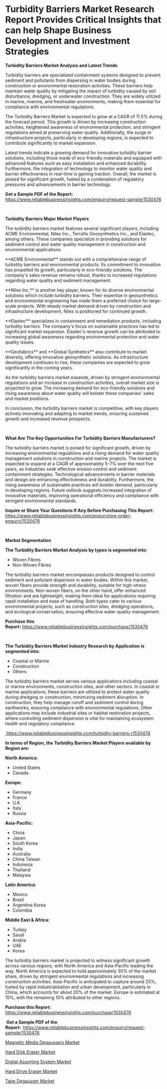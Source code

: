 <p><h1>Turbidity Barriers Market Research Report Provides Critical Insights that can help Shape Business Development and Investment Strategies</h1></p><p><strong>Turbidity Barriers Market Analysis and Latest Trends</strong></p>
<p><p>Turbidity barriers are specialized containment systems designed to prevent sediment and pollutants from dispersing in water bodies during construction or environmental restoration activities. These barriers help maintain water quality by mitigating the impact of turbidity caused by soil disturbance, dredging, or underwater construction. They are widely utilized in marine, riverine, and freshwater environments, making them essential for compliance with environmental regulations.</p><p>The Turbidity Barriers Market is expected to grow at a CAGR of 11.5% during the forecast period. This growth is driven by increasing construction activities, heightened awareness of environmental protection, and stringent regulations aimed at preserving water quality. Additionally, the surge in infrastructure projects, particularly in developing regions, is expected to contribute significantly to market expansion. </p><p>Latest trends indicate a growing demand for innovative turbidity barrier solutions, including those made of eco-friendly materials and equipped with advanced features such as easy installation and enhanced durability. Furthermore, the integration of technology to monitor water quality and barrier effectiveness in real-time is gaining traction. Overall, the market is poised for significant growth, fueled by a combination of regulatory pressures and advancements in barrier technology.</p></p>
<p><strong>Get a Sample PDF of the Report:&nbsp;</strong> <a href="https://www.reliablebusinessinsights.com/enquiry/request-sample/1530476?utm_campaign=1113&utm_medium=2&utm_source=Github&utm_content=ia&utm_term=18022025&utm_id=turbidity-barriers">https://www.reliablebusinessinsights.com/enquiry/request-sample/1530476</a></p>
<p>&nbsp;</p>
<p><strong>Turbidity Barriers Major Market Players</strong></p>
<p><p>The turbidity barriers market features several significant players, including ACME Environmental, Nilex Inc., Terrafix Geosynthetics Inc., and Elastec, among others. These companies specialize in providing solutions for sediment control and water quality management in construction and environmental applications.</p><p>**ACME Environmental** stands out with a comprehensive range of turbidity barriers and environmental products. Its commitment to innovation has propelled its growth, particularly in eco-friendly solutions. The company's sales revenue remains robust, thanks to increased regulations regarding water quality and sediment management.</p><p>**Nilex Inc.** is another key player, known for its diverse environmental solutions which include turbidity barriers. Their expertise in geosynthetics and environmental engineering has made them a preferred choice for large-scale projects. With steady market demand driven by construction and infrastructure development, Nilex is positioned for continued growth.</p><p>**Elastec** specializes in containment and remediation products, including turbidity barriers. The company's focus on sustainable practices has led to significant market expansion. Elastec's revenue growth can be attributed to increasing global awareness regarding environmental protection and water quality issues.</p><p>**Geofabrics** and **Global Synthetics** also contribute to market diversity, offering innovative geosynthetic solutions. As infrastructure development continues to rise, these companies are expected to grow significantly in the coming years.</p><p>As the turbidity barriers market expands, driven by stringent environmental regulations and an increase in construction activities, overall market size is projected to grow. The increasing demand for eco-friendly solutions and rising awareness about water quality will bolster these companies' sales and market positions.</p><p>In conclusion, the turbidity barriers market is competitive, with key players actively innovating and adapting to market trends, ensuring sustained growth and increased revenue prospects.</p></p>
<p>&nbsp;</p>
<p><strong>What Are The Key Opportunities For Turbidity Barriers Manufacturers?</strong></p>
<p><p>The turbidity barriers market is poised for significant growth, driven by increasing environmental regulations and a rising demand for water quality management solutions in construction and marine projects. The market is expected to expand at a CAGR of approximately 5-7% over the next five years, as industries seek effective erosion control and sediment containment strategies. Technological advancements in barrier materials and design are enhancing effectiveness and durability. Furthermore, the rising awareness of sustainable practices will bolster demand, particularly in developing regions. Future outlook suggests increased integration of innovative materials, improving operational efficiency and compliance with stringent environmental standards.</p></p>
<p><strong>Inquire or Share Your Questions If Any Before Purchasing This Report:</strong> <a href="https://www.reliablebusinessinsights.com/enquiry/pre-order-enquiry/1530476?utm_campaign=1113&utm_medium=2&utm_source=Github&utm_content=ia&utm_term=18022025&utm_id=turbidity-barriers">https://www.reliablebusinessinsights.com/enquiry/pre-order-enquiry/1530476</a></p>
<p>&nbsp;</p>
<p><strong>Market Segmentation</strong></p>
<p><strong>The Turbidity Barriers Market Analysis by types is segmented into:</strong></p>
<p><ul><li>Woven Fibres</li><li>Non-Woven Fibres</li></ul></p>
<p><p>The turbidity barriers market encompasses products designed to control sediment and pollutant dispersion in water bodies. Within this market, woven fibers provide strength and durability, suitable for high-stress environments. Non-woven fibers, on the other hand, offer enhanced filtration and are lightweight, making them ideal for applications requiring rapid installation and ease of handling. Both types cater to various environmental projects, such as construction sites, dredging operations, and ecological conservation, ensuring effective water quality management.</p></p>
<p><strong>Purchase this Report:&nbsp;</strong><a href="https://www.reliablebusinessinsights.com/purchase/1530476?utm_campaign=1113&utm_medium=2&utm_source=Github&utm_content=ia&utm_term=18022025&utm_id=turbidity-barriers">https://www.reliablebusinessinsights.com/purchase/1530476</a></p>
<p>&nbsp;</p>
<p><strong>The Turbidity Barriers Market Industry Research by Application is segmented into:</strong></p>
<p><ul><li>Coastal or Marine</li><li>Construction</li><li>Others</li></ul></p>
<p><p>The turbidity barriers market serves various applications including coastal or marine environments, construction sites, and other sectors. In coastal or marine applications, these barriers are utilized to protect water quality during dredging or construction, minimizing sediment disruption. In construction, they help manage runoff and sediment control during earthworks, ensuring compliance with environmental regulations. Other applications may include industrial sites or habitat restoration projects, where controlling sediment dispersion is vital for maintaining ecosystem health and regulatory compliance.</p></p>
<p><a href="https://www.reliablebusinessinsights.com/turbidity-barriers-r1530476?utm_campaign=1113&utm_medium=2&utm_source=Github&utm_content=ia&utm_term=18022025&utm_id=turbidity-barriers">&nbsp;https://www.reliablebusinessinsights.com/turbidity-barriers-r1530476</a></p>
<p><strong>In terms of Region, the Turbidity Barriers Market Players available by Region are:</strong></p>
<p>
    <p> <strong> North America: </strong>
        <ul>
            <li>United States</li>
            <li>Canada</li>
        </ul>
        </p> 
    <p> <strong> Europe: </strong>
        <ul>
            <li>Germany</li>
            <li>France</li>
            <li>U.K.</li>
            <li>Italy</li>
            <li>Russia</li>
        </ul>
        </p> 
    <p> <strong> Asia-Pacific: </strong>
        <ul>
            <li>China</li>
            <li>Japan</li>
            <li>South Korea</li>
            <li>India</li>
            <li>Australia</li>
            <li>China Taiwan</li>
            <li>Indonesia</li>
            <li>Thailand</li>
            <li>Malaysia</li>
        </ul>
        </p> 
    <p> <strong> Latin America: </strong>
        <ul>
            <li>Mexico</li>
            <li>Brazil</li>
            <li>Argentina Korea</li>
            <li>Colombia</li>
        </ul>
        </p> 
    <p> <strong> Middle East & Africa: </strong>
        <ul>
            <li>Turkey</li>
            <li>Saudi</li>
            <li>Arabia</li>
            <li>UAE</li>
            <li>Korea</li>
        </ul>
    </p>
    </p>
<p><p>The turbidity barriers market is projected to witness significant growth across various regions, with North America and Asia-Pacific leading the way. North America is expected to hold approximately 30% of the market share, driven by stringent environmental regulations and increasing construction activities. Asia-Pacific is anticipated to capture around 25%, fueled by rapid industrialization and urban development, particularly in China, which accounts for about 20% of the market. Europe is estimated at 15%, with the remaining 10% attributed to other regions.</p></p>
<p><strong>Purchase this Report: </strong><a href="https://www.reliablebusinessinsights.com/purchase/1530476?utm_campaign=1113&utm_medium=2&utm_source=Github&utm_content=ia&utm_term=18022025&utm_id=turbidity-barriers">https://www.reliablebusinessinsights.com/purchase/1530476</a></p>
<p>&nbsp;<strong>Get a Sample PDF of the Report:&nbsp;&nbsp;</strong><a href="https://www.reliablebusinessinsights.com/enquiry/request-sample/1530476?utm_campaign=1113&utm_medium=2&utm_source=Github&utm_content=ia&utm_term=18022025&utm_id=turbidity-barriers">https://www.reliablebusinessinsights.com/enquiry/request-sample/1530476</a></p>
<p><strong></strong></p>
<p><p><a href="https://github.com/lizonbochil23/Market-Research-Report-List-1/blob/main/magnetic-media-degaussers-market.md?utm_campaign=1113&utm_medium=2&utm_source=Github&utm_content=ia&utm_term=18022025&utm_id=turbidity-barriers">Magnetic Media Degaussers Market</a></p><p><a href="https://github.com/leyesamilej/Market-Research-Report-List-1/blob/main/hard-disk-eraser-market.md?utm_campaign=1113&utm_medium=2&utm_source=Github&utm_content=ia&utm_term=18022025&utm_id=turbidity-barriers">Hard Disk Eraser Market</a></p><p><a href="https://github.com/ziogaskangui96/Market-Research-Report-List-1/blob/main/digital-assorting-system-market.md?utm_campaign=1113&utm_medium=2&utm_source=Github&utm_content=ia&utm_term=18022025&utm_id=turbidity-barriers">Digital Assorting System Market</a></p><p><a href="https://github.com/guinoopandam/Market-Research-Report-List-1/blob/main/hard-drive-eraser-market.md?utm_campaign=1113&utm_medium=2&utm_source=Github&utm_content=ia&utm_term=18022025&utm_id=turbidity-barriers">Hard Drive Eraser Market</a></p><p><a href="https://github.com/carylgrinko/Market-Research-Report-List-1/blob/main/tape-degausser-market.md?utm_campaign=1113&utm_medium=2&utm_source=Github&utm_content=ia&utm_term=18022025&utm_id=turbidity-barriers">Tape Degausser Market</a></p></p>